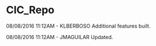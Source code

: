 # CIC_Repo

08/08/2016 11:12AM - KLBERBOSO
Additional features built.

08/08/2016 11:12AM - JMAGUILAR
Updated.
